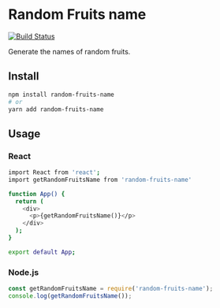 # Random Fruits name

[![Build Status](https://travis-ci.org/shinshin86/random-fruits-name.js.svg?branch=master)](https://travis-ci.org/shinshin86/random-fruits-name.js)

Generate the names of random fruits.

## Install

```bash
npm install random-fruits-name
# or
yarn add random-fruits-name
```

## Usage

### React

```bash
import React from 'react';
import getRandomFruitsName from 'random-fruits-name'

function App() {
  return (
    <div>
      <p>{getRandomFruitsName()}</p>
    </div>
  );
}

export default App;
```

### Node.js

```javascript
const getRandomFruitsName = require('random-fruits-name');
console.log(getRandomFruitsName());
```
